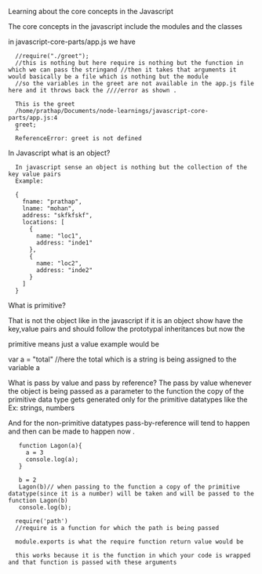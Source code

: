 Learning about the core concepts in the Javascript

The core concepts in the javascript include the modules and the classes


in javascript-core-parts/app.js we have 
```
  //require("./greet");
  //this is nothing but here require is nothing but the function in which we can pass the stringand //then it takes that arguments it would basically be a file which is nothing but the module 
  //so the variables in the greet are not available in the app.js file here and it throws back the ////error as shown .

  This is the greet
  /home/prathap/Documents/node-learnings/javascript-core-parts/app.js:4
  greet;
  ^
  ReferenceError: greet is not defined
```


In Javascript what is an object?

```
  In javascript sense an object is nothing but the collection of the key value pairs 
  Example:
  
  {
    fname: "prathap",
    lname: "mohan",
    address: "skfkfskf",
    locations: [
      {
        name: "loc1",
        address: "inde1"  
      },
      {
        name: "loc2",
        address: "inde2"  
      }  
    ]  
  }
```


What is primitive?

  That is not the object like in the javascript if it is an object show have the key,value pairs and should follow the prototypal inheritances but now the 

  primitive means just a value example would be

  var a = "total"
  //here the total which is a string is being assigned to the variable a



What is pass by value and pass by reference?
   The pass by value whenever the object is being passed as a parameter to the function the copy of the primitive data type gets generated only for the primitive datatypes like the 
   Ex: strings, numbers

   And for the non-primitive datatypes pass-by-reference will tend to happen and then can be made to happen now .

```
   function Lagon(a){
     a = 3
     console.log(a);
   }

   b = 2
   Lagon(b)// when passing to the function a copy of the primitive datatype(since it is a number) will be taken and will be passed to the function Lagon(b)
   console.log(b);
```

```
  require('path')
  //require is a function for which the path is being passed

  module.exports is what the require function return value would be 

  this works because it is the function in which your code is wrapped and that function is passed with these arguments
```